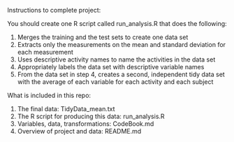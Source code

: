 Instructions to complete project:

You should create one R script called run_analysis.R that does the following:

1. Merges the training and the test sets to create one data set
2. Extracts only the measurements on the mean and standard deviation for each measurement
3. Uses descriptive activity names to name the activities in the data set
4. Appropriately labels the data set with descriptive variable names
5. From the data set in step 4, creates a second, independent tidy data set with the average of each variable for each activity and each subject

What is included in this repo:

1. The final data: TidyData_mean.txt
2. The R script for producing this data: run_analysis.R
3. Variables, data, transformations: CodeBook.md
4. Overview of project and data: README.md
